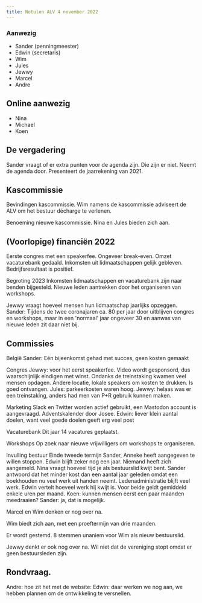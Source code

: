 ```yaml
---
title: Notulen ALV 4 november 2022
---
```


### Aanwezig

-   Sander (penningmeester)
-   Edwin (secretaris)
-   Wim
-   Jules
-   Jewwy
-   Marcel
-   Andre

## Online aanwezig

-   Nina
-   Michael
-   Koen

## De vergadering

Sander vraagt of er extra punten voor de agenda zijn. Die zijn er niet. Neemt de agenda door. Presenteert de jaarrekening van 2021.

## Kascommissie

Bevindingen kascommissie. Wim namens de kascommissie adviseert de ALV om het bestuur décharge te verlenen.

Benoeming nieuwe kascommissie.
Nina en Jules bieden zich aan.

## (Voorlopige) financiën 2022

Eerste congres met een speakerfee. Ongeveer break-even. Omzet vacaturebank gedaald. Inkomsten uit lidmaatschappen gelijk gebleven. Bedrijfsresultaat is positief.

Begroting 2023
Inkomsten lidmaatschappen en vacaturebank zijn naar benden bijgesteld.
Nieuwe leden aantrekken door het organiseren van workshops.

Jewwy vraagt hoeveel mensen hun lidmaatschap jaarlijks opzeggen. Sander: Tijdens de twee coronajaren ca. 80 per jaar door uitblijven congres en workshops, maar in een 'normaal' jaar ongeveer 30 en aanwas van nieuwe leden zit daar niet bij.

## Commissies

België
Sander: Eén bijeenkomst gehad met succes, geen kosten gemaakt

Congres
Jewwy: voor het eerst speakerfee. Video wordt gesponsord, dus waarschijnlijk eindigen met winst. Ondanks de treinstaking kwamen veel mensen opdagen. Andere locatie, lokale speakers om kosten te drukken. Is goed ontvangen. Jules: parkeerkosten waren hoog. Jewwy: helaas was er een treinstaking, anders had men van P+R gebruik kunnen maken.

Marketing
Slack en Twitter worden actief gebruikt, een Mastodon account is aangevraagd.
Adventskalender door Josee. Edwin: liever klein aantal doelen, want veel goede doelen geeft erg veel post

Vacaturebank
Dit jaar 14 vacatures geplaatst.

Workshops
Op zoek naar nieuwe vrijwilligers om workshops te organiseren.

Invulling bestuur
Einde tweede termijn Sander, Anneke heeft aangegeven te willen stoppen. Edwin blijft zeker nog een jaar. Niemand heeft zich aangemeld. Nina vraagt hoeveel tijd je als bestuurslid kwijt bent. Sander antwoord dat het minder kost dan een aantal jaar geleden omdat een boekhouden nu veel werk uit handen neemt. Ledenadministratie blijft veel werk. Edwin vertelt hoeveel werk hij kwijt is. Voor beide geldt gemiddeld enkele uren per maand. Koen: kunnen mensen eerst een paar maanden meedraaien? Sander: ja, dat is mogelijk.

Marcel en Wim denken er nog over na.

Wim biedt zich aan, met een proeftermijn van drie maanden.

Er wordt gestemd. 8 stemmen unaniem voor Wim als nieuw bestuurslid.

Jewwy denkt er ook nog over na. Wil niet dat de vereniging stopt omdat er geen bestuursleden zijn.

## Rondvraag.

Andre: hoe zit het met de website: Edwin: daar werken we nog aan, we hebben plannen om de ontwikkeling te versnellen.
